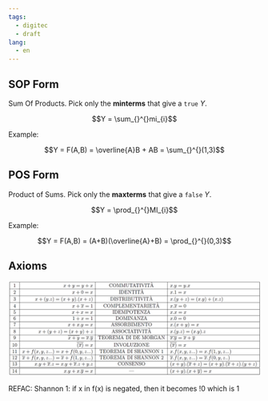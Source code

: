 ```yaml
---
tags:
  - digitec
  - draft
lang:
  - en
---
```


## SOP Form

Sum Of Products. Pick only the **minterms** that give a `true` $Y$.

$$Y = \sum_{}^{}mi_{i}$$

Example:

$$Y = F(A,B) = \overline{A}B + AB = \sum_{}^{}(1,3)$$

## POS Form

Product of Sums. Pick only the **maxterms** that give a `false` $Y$.

$$Y = \prod_{}^{}MI_{i}$$

Example:

$$Y = F(A,B) = (A+B)(\overline{A}+B) = \prod_{}^{}(0,3)$$

## Axioms

![axioms](../_cdn/digitec/boolean_axioms.png)

REFAC:
Shannon 1: if x in f(x) is negated, then it becomes !0 which is 1